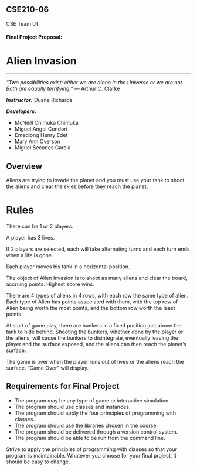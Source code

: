 ## CSE210-06 
CSE Team 01

#### Final Project Proposal:

# Alien Invasion

---
*“Two possibilities exist: either we are alone in the Universe or we are not. Both are equally terrifying.”*
― Arthur C. Clarke

***Instructor:*** Duane Richards

***Developers:***
- McNeill Chimuka Chimuka
- Miguel Angel Condori
- Emediong Henry Edet
- Mary Ann Overson
- Miguel Secades Garcia

## Overview

Aliens are trying to invade the planet and you must use your tank to shoot the aliens and clear the skies before they reach the planet. 

# Rules

There can be 1 or 2 players.

A player has 3 lives.

If 2 players are selected, each will take alternating turns and each turn ends when a life is gone. 

Each player moves his tank in a horizontal position. 

The object of Alien Invasion is to shoot as many aliens and clear the board, accruing points.  Highest score wins.

There are 4 types of aliens in 4 rows, with each row the same type of alien.  Each type of Alien has points associated with them, with the top row of Alien being worth the most points, and the bottom row worth the least points.

At start of game play, there are bunkers in a fixed position just above the tank to hide behind.  Shooting the bunkers, whether done by the player or the aliens, will cause the bunkers to disintegrate, eventually leaving the player and the surface exposed, and the aliens can then reach the planet’s surface.

The game is over when the player runs out of lives or the aliens reach the surface.  “Game Over” will display.

## Requirements for Final Project

- The program may be any type of game or interactive simulation.
- The program should use classes and instances.
- The program should apply the four principles of programming with classes.
- The program should use the libraries chosen in the course.
- The program should be delivered through a version control system.
- The program should be able to be run from the command line.

Strive to apply the principles of programming with classes so that your program is maintainable. Whatever you choose for your final project, it should be easy to change.
